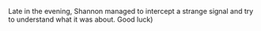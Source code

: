 Late in the evening, Shannon managed to intercept a strange signal and try to understand what it was about.
Good luck)
